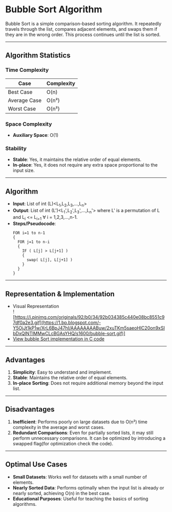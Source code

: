# Bubble Sort Algorithm

Bubble Sort is a simple comparison-based sorting algorithm. It repeatedly travels through the list, compares adjacent elements, and swaps them if they are in the wrong order. This process continues until the list is sorted.

---

## **Algorithm Statistics**

### **Time Complexity**
| Case          | Complexity |
|---------------|------------|
| Best Case     | O(n)       |
| Average Case  | O(n²)      |
| Worst Case    | O(n²)      |

### **Space Complexity**
- **Auxiliary Space**: O(1)

### **Stability**
- **Stable**: Yes, it maintains the relative order of equal elements.
- **In-place**: Yes, it does not require any extra space proportional to the input size.

---

## **Algorithm**
- **Input**: List of int (L)<L<sub>1</sub>,L<sub>2</sub>,L<sub>3</sub>,...,L<sub>n</sub>>
- **Output**:  List of int (L')<L<sub>1</sub>',L<sub>2</sub>',L<sub>3</sub>',...,L<sub>n</sub>'> where L' is a permutation of L and L<sub>i</sub> <= L<sub>i+1</sub> ∀ i = 1,2,3,...,n-1.
- **Steps/Pseudocode**:
  ```text
  FOR i=1 to n-1
  {
    FOR j=1 to n-i
    {
      IF ( L[j] > L[j+1] )
      {
        swap( L[j], L[j+1] )
      }
    }
  }
  ```
---

## **Representation & Implementation**
  - Visual Representation<br />![https://i.pinimg.com/originals/92/b0/34/92b034385c440e08bc8551c97df0a2e3.gif](https://1.bp.blogspot.com/-Y5OjJt1kP1w/XrL6BpJ47hI/AAAAAAAABuw/2xuTKm5saeoHlC20on9xSIbDxQINTlMMwCLcBGAsYHQ/s1600/bubble-sort.gif)]<br />
  - [View bubble Sort implementation in C code](./BubbleSort.c)

---

## **Advantages**
1. **Simplicity**: Easy to understand and implement.
2. **Stable**: Maintains the relative order of equal elements.
3. **In-place Sorting**: Does not require additional memory beyond the input list.

---

## **Disadvantages**
1. **Inefficient**: Performs poorly on large datasets due to O(n²) time complexity in the average and worst cases.
2. **Redundant Comparisons**: Even for partially sorted lists, it may still perform unnecessary comparisons. It can be optimized by introducing a swapped flag(for optimization check the code).

---

## **Optimal Use Cases**
- **Small Datasets**: Works well for datasets with a small number of elements.
- **Nearly Sorted Data**: Performs optimally when the input list is already or nearly sorted, achieving O(n) in the best case.
- **Educational Purposes**: Useful for teaching the basics of sorting algorithms.
